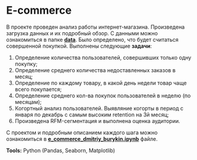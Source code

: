 # E-commerce 

В проектe проведен анализ работы интернет-магазина. Произведена загрузка данных и их подробный обзор. 
С данными можно ознакомиться в папке 
**[data](https://github.com/bdi2503/Product_Analysis_Pandas.Numpy.Seaborn/tree/main/E-commerce/data/ "Ссылка на папку с данными")**.
Было определено, что будет считаться совершенной покупкой. 
Выполнены следующие **задачи**:
1) Определение количества пользователей, совершивших только одну покупку;
2) Определение среднего количества недоставленных заказов в месяц;
3) Определение по каждому товару, в какой день недели товар чаще всего покупается;
4) Определение среднего кол-ва покупок пользователей в неделю (по месяцам);
5) Когортный анализ пользователей. Выявляние когорты в период с января по декабрь с самым высоким retention на 3й месяц;
6) Произведена RFM-сегментация и выполнена оценка аудитории.

С проектом и подробным описанием каждого шага можно ознакомиться в 
**[e_commerce_dmitriy_burykin.ipynb](https://github.com/bdi2503/Product_Analysis_Pandas.Numpy.Seaborn/blob/main/E-commerce/e_commerce_dmitriy_burykin.ipynb/ "Ссылка на проект")** 
файле.

**Tools:** Python (Pandas, Seaborn, Matplotlib)



